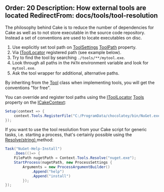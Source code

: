 Order: 20
Description: How external tools are located
RedirectFrom: docs/tools/tool-resolution
---

The philosophy behind Cake is to reduce the number of dependencies for Cake
as well as to not store executable in the source code repository. Instead a
set of conventions are used to locate executables on disc.

1. Use explicitly set tool path on [ToolSettings](/api/Cake.Core.Tooling/ToolSettings) [ToolPath](/api/Cake.Core.Tooling/ToolSettings/F6956DA8) property.
2. Via [IToolLocator](/api/Cake.Core.Tooling/IToolLocator/) registered path (see example below).
3. Try to find the tool by searching `./tools/**/mytool.exe`.
4. Look through all paths in the `PATH` environment variable and look for `mytool.exe`.
5. Ask the tool wrapper for additional, alternative paths.

By inheriting from the [Tool<T>](/api/Cake.Core.Tooling/Tool_1) class
when implementing tools, you will get the conventions "for free".

You can override and register tool paths using the [IToolLocator](/api/Cake.Core.Tooling/IToolLocator/) [Tools](/api/Cake.Core/ICakeContext/8C889AB4) property on the [ICakeContext](/api/Cake.Core/ICakeContext/):

```csharp
Setup(context => {
    context.Tools.RegisterFile("C:/ProgramData/chocolatey/bin/NuGet.exe");
});
```

If you want to use the tool resolution from your Cake script for generic tasks, i.e. starting a process, that's certainly possible using the [Resolve(string) ](/api/Cake.Core.Tooling/IToolLocator/D57090B2) method:
```csharp
Task("NuGet-Help-Install")
    .Does(()=> {
    FilePath nugetPath = Context.Tools.Resolve("nuget.exe");
    StartProcess(nugetPath, new ProcessSettings {
        Arguments = new ProcessArgumentBuilder()
            .Append("help")
            .Append("install")
        });
});
```

